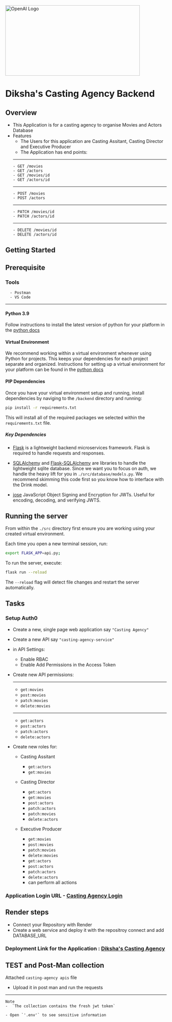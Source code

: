 <img src="https://i.pinimg.com/736x/ff/3d/ac/ff3dacf36806047a53e7582bbee93cd4.jpg" alt="OpenAI Logo" width="420" height="220">


# Diksha's Casting Agency Backend

## Overview

   - This Application is for a casting agency to organise Movies and Actors Database
   - Features 
      - The Users for this application are Casting Assitant, Casting Director and Executive Producer
      - The Application has end points:
      ------------------------------------
         - GET /movies
         - GET /actors
         - GET /movies/id
         - GET /actors/id
      ------------------------------------
         - POST /movies
         - POST /actors
      ------------------------------------
         - PATCH /movies/id
         - PATCH /actors/id
      ------------------------------------
         - DELETE /movies/id
         - DELETE /actors/id


## Getting Started

## Prerequisite

   ### Tools
      - Postman
      - VS Code 

------------------------------------------------------


#### Python 3.9

Follow instructions to install the latest version of python for your platform in the [python docs](https://docs.python.org/3/using/unix.html#getting-and-installing-the-latest-version-of-python)

#### Virtual Environment

We recommend working within a virtual environment whenever using Python for projects. This keeps your dependencies for each project separate and organized. Instructions for setting up a virtual environment for your platform can be found in the [python docs](https://packaging.python.org/guides/installing-using-pip-and-virtual-environments/)

#### PIP Dependencies

Once you have your virtual environment setup and running, install dependencies by naviging to the `/backend` directory and running:

```bash
pip install -r requirements.txt
```

This will install all of the required packages we selected within the `requirements.txt` file.

##### Key Dependencies

- [Flask](http://flask.pocoo.org/) is a lightweight backend microservices framework. Flask is required to handle requests and responses.

- [SQLAlchemy](https://www.sqlalchemy.org/) and [Flask-SQLAlchemy](https://flask-sqlalchemy.palletsprojects.com/en/2.x/) are libraries to handle the lightweight sqlite database. Since we want you to focus on auth, we handle the heavy lift for you in `./src/database/models.py`. We recommend skimming this code first so you know how to interface with the Drink model.

- [jose](https://python-jose.readthedocs.io/en/latest/) JavaScript Object Signing and Encryption for JWTs. Useful for encoding, decoding, and verifying JWTS.

## Running the server

From within the `./src` directory first ensure you are working using your created virtual environment.

Each time you open a new terminal session, run:

```bash
export FLASK_APP=api.py;
```

To run the server, execute:

```bash
flask run --reload
```

The `--reload` flag will detect file changes and restart the server automatically.

## Tasks

### Setup Auth0


   - Create a new, single page web application say `"Casting Agency"`

   - Create a new API say `"casting-agency-service"`

   - in API Settings:
     - Enable RBAC
     - Enable Add Permissions in the Access Token

   - Create new API permissions:
      
      ---------------------------
      - `get:movies`
      - `post:movies`
      - `patch:movies`
      - `delete:movies`
      ---------------------------
      - `get:actors`
      - `post:actors`
      - `patch:actors`
      - `delete:actors`

   - Create new roles for:

      - Casting Assitant

         - `get:actors`
         - `get:movies`

      - Casting Director
      
         - `get:actors`
         - `get:movies`
         - `post:actors`
         - `patch:actors`
         - `patch:movies`
         - `delete:actors`
      
      - Executive Producer
         - `get:movies`
         - `post:movies`
         - `patch:movies`
         - `delete:movies`
         - `get:actors`
         - `post:actors`
         - `patch:actors`
         - `delete:actors`
         - can perform all actions


### Application Login URL - [Casting Agency Login](https://deekshagg.us.auth0.com/authorize?audience=casting-agency-service&response_type=token&client_id=KqhSPVijK1qPtIvVAaRZgk7JyQBer3vj&redirect_uri=https://127.0.0.1:8080/login-results)



## Render steps
   - Connect your Repository with Render 
   - Create a web service and deploy it with the repositroy connect and add DATABASE_URL


### Deployment Link for the Application : [Diksha's Casting Agency](https://render-cloud-example-ymr0.onrender.com)


## TEST and Post-Man collection

Attached `casting-agency apis` file 
   - Upload it in post man and run the requests 
-----------------------------------------------------
    Note 
    -  `The collection contains the fresh jwt token`

    - Open `'.env'` to see sensitive information